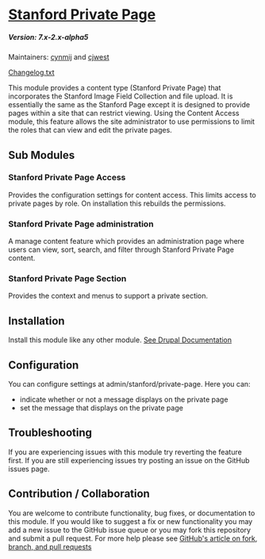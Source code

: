 # [Stanford Private Page](https://github.com/SU-SWS/stanford_private_page)
##### Version: 7.x-2.x-alpha5

Maintainers: [cynmij](https://github.com/cynmij) and [cjwest](https://github.com/cjwest)

[Changelog.txt](CHANGELOG.txt)

This module provides a content type (Stanford Private Page) that incorporates the Stanford Image Field Collection and file upload. It is essentially the same as the Stanford Page except it is designed to provide pages within a site that can restrict viewing.
Using the Content Access module, this feature allows the site administrator to use permissions to limit the roles that can view and edit the private pages.

Sub Modules
---

### Stanford Private Page Access
Provides the configuration settings for content access. This limits access to private pages by role. On installation this rebuilds the permissions.

### Stanford Private Page administration
A manage content feature which provides an administration page where users can view, sort, search, and filter through Stanford Private Page content.

### Stanford Private Page Section
Provides the context and menus to support a private section.

Installation
---

Install this module like any other module. [See Drupal Documentation](https://drupal.org/documentation/install/modules-themes/modules-7)

Configuration
---

You can configure settings at admin/stanford/private-page. Here you can:
* indicate whether or not a message displays on the private page
* set the message that displays on the private page

Troubleshooting
---

If you are experiencing issues with this module try reverting the feature first. If you are still experiencing issues try posting an issue on the GitHub issues page.

Contribution / Collaboration
---

You are welcome to contribute functionality, bug fixes, or documentation to this module. If you would like to suggest a fix or new functionality you may add a new issue to the GitHub issue queue or you may fork this repository and submit a pull request. For more help please see [GitHub's article on fork, branch, and pull requests](https://help.github.com/articles/using-pull-requests)
